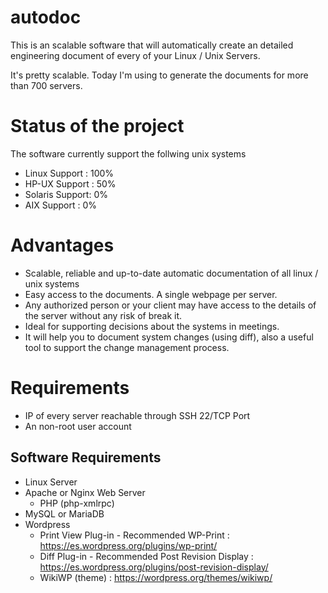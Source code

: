 # autodoc

This is an scalable  software that will automatically create an detailed engineering document of every of your Linux / Unix Servers.

It's pretty scalable. Today I'm using to generate the documents for more than 700 servers.


Status of the project
=====================

The software currently support the follwing unix systems

* Linux Support  : 100%
* HP-UX Support  : 50%
* Solaris Support: 0%
* AIX Support    : 0%


Advantages
============

* Scalable, reliable and up-to-date automatic documentation of all linux / unix systems
* Easy access to the documents. A single webpage per server.
* Any authorized person or your client may have access to the details of the server without any risk of break it.
* Ideal for supporting decisions about the systems in meetings.
* It will help you to document system changes (using diff), also a useful tool to support the change management process.



Requirements
============

* IP of every server reachable through SSH 22/TCP Port
* An non-root user account



Software Requirements
---------------------

* Linux Server
* Apache or Nginx Web Server
  * PHP (php-xmlrpc)
* MySQL or MariaDB
* Wordpress
  * Print View Plug-in - Recommended WP-Print : https://es.wordpress.org/plugins/wp-print/
  * Diff Plug-in - Recommended Post Revision Display : https://es.wordpress.org/plugins/post-revision-display/
  * WikiWP (theme) : https://wordpress.org/themes/wikiwp/




